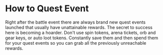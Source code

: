 # How to Quest Event
Right after the battle event there are always brand new quest
events launched that usually have unattainable rewards.  The 
secret to success here is becoming a hoarder.  Don't use spin 
tokens, arena tickets, orb and gear keys, or auto loot tokens.
Constantly save them and then spend them for your quest events
so you can grab all the previously unreachable rewards.